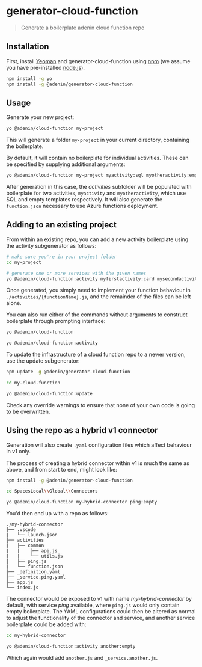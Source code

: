 # generator-cloud-function
> Generate a boilerplate adenin cloud function repo

## Installation

First, install [Yeoman](http://yeoman.io) and generator-cloud-function using [npm](https://www.npmjs.com/) (we assume you have pre-installed [node.js](https://nodejs.org/)).

```bash
npm install -g yo
npm install -g @adenin/generator-cloud-function
```

## Usage

Generate your new project:

```bash
yo @adenin/cloud-function my-project
```

This will generate a folder `my-project` in your current directory, containing the boilerplate.

By default, it will contain no boilerplate for individual activities. These can be specified by supplying additional arguments:

```bash
yo @adenin/cloud-function my-project myactivity:sql myotheractivity:empty
```

After generation in this case, the _activities_ subfolder will be populated with boilerplate for two activities, `myactivity` and `myotheractivity`, which use SQL and empty templates respectively. It will also generate the `function.json` necessary to use Azure functions deployment.

## Adding to an existing project

From within an existing repo, you can add a new activity boilerplate using the activity subgenerator as follows:

```bash
# make sure you're in your project folder
cd my-project 

# generate one or more services with the given names
yo @adenin/cloud-function:activity myfirstactivity:card mysecondactivity:sql
```

Once generated, you simply need to implement your function behaviour in `./activities/{functionName}.js`, and the remainder of the files can be left alone.

You can also run either of the commands without arguments to construct boilerplate through prompting interface:

```bash
yo @adenin/cloud-function

yo @adenin/cloud-function:activity
```

To update the infrastructure of a cloud function repo to a newer version, use the update subgenerator:

```bash
npm update -g @adenin/generator-cloud-function

cd my-cloud-function

yo @adenin/cloud-function:update
```
Check any override warnings to ensure that none of your own code is going to be overwritten.

## Using the repo as a hybrid v1 connector

Generation will also create `.yaml` configuration files which affect behaviour in v1 only.

The process of creating a hybrid connector within v1 is much the same as above, and from start to end, might look like:

```bash
npm install -g @adenin/generator-cloud-function

cd SpacesLocal\\Global\\Connectors

yo @adenin/cloud-function my-hybrid-connector ping:empty
```

You'd then end up with a repo as follows:

```
./my-hybrid-connector
├── .vscode
|   └── launch.json
├── activities
|   ├── common
|   |    ├── api.js
|   |    └── utils.js
|   ├── ping.js
|   └── function.json
├── _definition.yaml
├── _service.ping.yaml
├── app.js
└── index.js
```

The connector would be exposed to v1 with name _my-hybrid-connector_ by default, with service _ping_ available, where `ping.js` would only contain empty boilerplate. The YAML configurations could then be altered as normal to adjust the functionality of the connector and service, and another service boilerplate could be added with:

```bash
cd my-hybrid-connector

yo @adenin/cloud-function:activity another:empty
```

Which again would add `another.js` and `_service.another.js`.